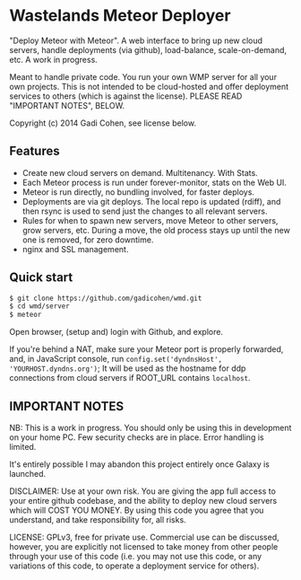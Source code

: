# Wastelands Meteor Deployer

"Deploy Meteor with Meteor".  A web interface to bring up new cloud
servers, handle deployments (via github), load-balance,
scale-on-demand, etc.  A work in progress.

Meant to handle private code.  You run your own WMP server for all
your own projects.  This is not intended to be cloud-hosted and offer
deployment services to others (which is against the license).
PLEASE READ "IMPORTANT NOTES", BELOW.

Copyright (c) 2014 Gadi Cohen, see license below.

## Features

* Create new cloud servers on demand.  Multitenancy.  With Stats.
* Each Meteor process is run under forever-monitor, stats on the Web UI.
* Meteor is run directly, no bundling involved, for faster deploys.
* Deployments are via git deploys.  The local repo is updated (rdiff),
and then rsync is used to send just the changes to all relevant servers.
* Rules for when to spawn new servers, move Meteor to other servers, grow
servers, etc.  During a move, the old process stays up until the new one
is removed, for zero downtime.
* nginx and SSL management.

## Quick start

```bash
$ git clone https://github.com/gadicohen/wmd.git
$ cd wmd/server
$ meteor
```

Open browser, (setup and) login with Github, and explore.

If you're behind a NAT, make sure your Meteor port is properly
forwarded, and, in JavaScript console, run `config.set('dyndnsHost', 'YOURHOST.dyndns.org')`;  It will be used as the hostname for ddp
connections from cloud servers if ROOT_URL contains `localhost`.

## IMPORTANT NOTES

NB: This is a work in progress.  You should only be using this in
development on your home PC.  Few security checks are in place.  Error
handling is limited.

It's entirely possible I may abandon this project entirely once
Galaxy is launched.

DISCLAIMER: Use at your own risk.  You are giving the app full access
to your entire github codebase, and the ability to deploy new cloud
servers which will COST YOU MONEY.  By using this code you agree that
you understand, and take responsibility for, all risks.

LICENSE: GPLv3, free for private use.  Commercial use can be discussed,
however, you are explicitly not licensed to take money from other people
through your use of this code (i.e. you may not use this code, or
any variations of this code, to operate a deployment service for others).